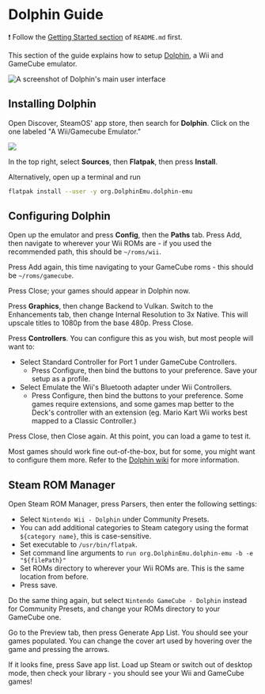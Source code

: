 # Dolphin Guide

❗ Follow the [Getting Started section](../README.md#getting-started) of `README.md` first.

This section of the guide explains how to setup [Dolphin](https://dolphin-emu.org), a Wii and GameCube emulator.

![A screenshot of Dolphin's main user interface](https://user-images.githubusercontent.com/58091943/157139724-46e11a1b-b47b-4b38-9e17-ae2ebb3b79b8.png)

## Installing Dolphin

Open Discover, SteamOS' app store, then search for **Dolphin**. Click on the one labeled "A Wii/Gamecube Emulator."

![](https://user-images.githubusercontent.com/58091943/157140225-6284c97e-eab2-4c5d-bf0a-7000465b56e2.png)

In the top right, select **Sources**, then **Flatpak**, then press **Install**.

Alternatively, open up a terminal and run

```bash
flatpak install --user -y org.DolphinEmu.dolphin-emu
```

## Configuring Dolphin

Open up the emulator and press **Config**, then the **Paths** tab. Press Add, then navigate to wherever your Wii ROMs are - if you used the recommended path, this should be `~/roms/wii`.

Press Add again, this time navigating to your GameCube roms - this should be `~/roms/gamecube`.

Press Close; your games should appear in Dolphin now.

Press **Graphics**, then change Backend to Vulkan. Switch to the Enhancements tab, then change Internal Resolution to 3x Native. This will upscale titles to 1080p from the base 480p. Press Close.

Press **Controllers**. You can configure this as you wish, but most people will want to:

-   Select Standard Controller for Port 1 under GameCube Controllers.
    -   Press Configure, then bind the buttons to your preference. Save your setup as a profile.
-   Select Emulate the Wii's Bluetooth adapter under Wii Controllers.
    -   Press Configure, then bind the buttons to your preference. Some games require extensions, and some games map better to the Deck's controller with an extension (eg. Mario Kart Wii works best mapped to a Classic Controller.)

Press Close, then Close again. At this point, you can load a game to test it.

Most games should work fine out-of-the-box, but for some, you might want to configure them more. Refer to the [Dolphin wiki](https://wiki.dolphin-emu.org/index.php?title=Main_Page) for more information.

## Steam ROM Manager

Open Steam ROM Manager, press Parsers, then enter the following settings:

-   Select `Nintendo Wii - Dolphin` under Community Presets.
-   You can add additional categories to Steam category using the format `${category name}`, this is case-sensitive.
-   Set executable to `/usr/bin/flatpak`.
-   Set command line arguments to `run org.DolphinEmu.dolphin-emu -b -e "${filePath}"`
-   Set ROMs directory to wherever your Wii ROMs are. This is the same location from before.
-   Press save.

Do the same thing again, but select `Nintendo GameCube - Dolphin` instead for Community Presets, and change your ROMs directory to your GameCube one.

Go to the Preview tab, then press Generate App List. You should see your games populated. You can change the cover art used by hovering over the game and pressing the arrows.

If it looks fine, press Save app list. Load up Steam or switch out of desktop mode, then check your library - you should see your Wii and GameCube games!
